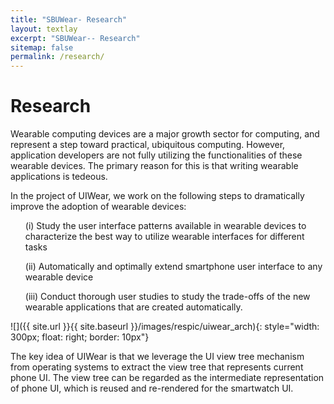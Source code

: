 ```yaml
---
title: "SBUWear- Research"
layout: textlay
excerpt: "SBUWear-- Research"
sitemap: false
permalink: /research/
---
```


# Research

Wearable computing devices are a major growth sector
for computing, and represent a step toward practical,
ubiquitous computing. However, application developers are not fully utilizing the functionalities of these wearable devices. The primary reason for this is that writing wearable applications is tedeous.

In the project of UIWear, we work on the following steps to dramatically improve the adoption of wearable devices:
<ul>(i) Study the user interface patterns available in wearable devices to characterize the best way to utilize wearable interfaces for different tasks</ul>
<ul>(ii) Automatically and optimally extend smartphone user interface to any wearable device </ul>
<ul>(iii) Conduct thorough user studies to study the trade-offs of the new wearable applications that are created automatically.</ul>
 
![]({{ site.url }}{{ site.baseurl }}/images/respic/uiwear_arch){: style="width: 300px; float: right; border: 10px"}

The key idea of UIWear is that we leverage the UI view tree mechanism from operating systems to extract the view tree that represents current phone UI. 
The view tree can be regarded as the intermediate representation of phone UI, which is reused and re-rendered for the smartwatch UI.

<!-- ![]({{ site.url }}{{ site.baseurl }}/images/respic/ulpm_stack){: style="width: 300px; float: left; border: 10px"} -->

